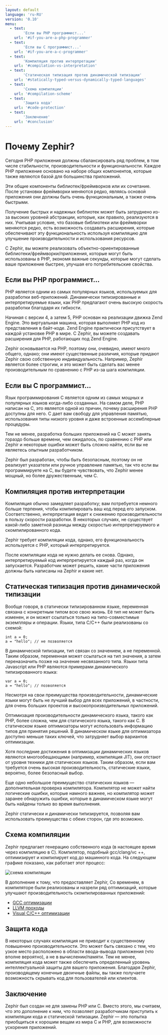 ```yaml
---
layout: default
language: 'ru-RU'
version: '0.10'
menu:
  - text:
        'Если вы PHP программист...'
    url: '#if-you-are-a-php-programmer'
  - text:
        'Если вы C программист...'
    url: '#if-you-are-a-c-programmer'
  - text:
        'Компиляция против интерпретации'
    url: '#compilation-vs-interpretation'
  - text:
        'Статическая типизация против динамической типизации'
    url: '#statically-typed-versus-dynamically-typed-languages'
  - text:
        'Схема компиляции'
    url: '#compilation-scheme'
  - text:
        'Защита кода'
    url: '#code-protection'
  - text:
        'Заключение'
    url: '#conclusion'
---
```

# Почему Zephir?

Сегодня PHP приложения должны сбалансировать ряд проблем, в том числе стабильности, производительности и функциональности. Каждое РНР приложение основано на наборе общих компонентов, которые также являются базой для большинства приложений.

Эти общие компоненты библиотек/фреймворков или их сочетание. После установки фреймворки меняются редко, являясь основой приложения они должны быть очень функциональным, а также очень быстрыми.

Получение быстрых и надежных библиотек может быть затруднено из-за высоких уровней абстракции, которые, как правило, реализуются в них. Учитывая условие, что базовые библиотеки или фреймворки меняются редко, есть возможность создавать расширения, которые обеспечивают эту функциональность используя компиляцию для улучшение производительности и использования ресурсов.

С Zephir, вы можете реализовать объектно-ориентированные библиотеки/фреймворки/приложения, которые могут быть использованы в PHP, экономя важные секунды, которые могут сделать ваше приложение быстрее, улучшая его потребительские свойства.

<a name='if-you-are-a-php-programmer'></a>

## Если вы PHP программист...

PHP является одним из самых популярных языков, используемых для разработки веб-приложений. Динамически типизированные и интерпретируемые языки, как PHP предлагают очень высокую скорость разработки благодаря их гибкости.

Начиная с версии 4, а затем 5, PHP основан на реализации движка Zend Engine. Это виртуальная машина, которая выполняет PHP код из представления в байт-коде. Zend Engine практически присутствует в каждой установке PHP в мире. С Zephir, вы можете создавать расширения для PHP, работающих под Zend Engine.

Zephir основывается на PHP, поэтому они, очевидно, имеют много общего, однако; они имеют существенные различия, которые придают Zephir свою собственную индивидуальность. Например, Zephir является более строгим, и это может быть сделать вас менее производительным по сравнению с PHP из-за шага компиляции.

<a name='if-you-are-a-c-programmer'></a>

## Если вы C программист...

Язык программирования C является одним из самых мощных и популярных языков когда-либо созданных. На самом деле, PHP написан на C, это является одной из причин, почему расширения PHP доступны для него. C дает вам свободу для управления памятью, использования типы низкого уровня и даже встроенные ассемблерные процедуры.

Тем не менее, разработка больших приложений на C может занять гораздо больше времени, чем ожидалось, по сравнению с PHP или Zephir и некоторые ошибки может быть сложно найти, если вы не являетесь опытным разработчиком.

Zephir был разработан, чтобы быть безопасным, поэтому он не реализует указатели или ручное управление памятью, так что если вы программируете на C, вы будете чувствовать, что Zephir менее мощный, но более дружественным, чем C.

<a name='compilation-vs-interpretation'></a>

## Компиляция против интерпретации

Компиляция обычно замедляет разработку; вам потребуется немного больше терпения, чтобы компилировать ваш код перед его запуском. Соответственно, интерпретация ведет к снижению производительности в пользу скорости разработки. В некоторых случаях, не существует какой-либо заметной разницы между скоростью интерпретируемого и скомпилированного кода.

Zephir требует компиляции кода, однако, его функциональность используется с PHP, который интерпретируется.

После компиляции кода не нужно делать ее снова. Однако, интерпретируемый код интерпретируется каждый раз, когда он запускается. Разработчик может решить, какие части приложения должны быть написаны на Zephir и какие нет.

<a name='statically-typed-versus-dynamically-typed-languages'></a>

## Статическая типизация против динамической типизации

Вообще говоря, в статически типизированном языке, переменная связана с конкретным типом всю свою жизнь. Её тип не может быть изменен, и он может ссылаться только на типо-совместимые экземпляры и операции. Языки, типа C/C++ были реализованы со схемой:

    int a = 0;
    a = "hello"; // не позволяется
    

В динамической типизации, тип связан со значением, а не переменной. Таким образом, переменная может ссылаться на тип значения, а затем переназначить позже на значение несвязанного типа. Языки типа Javascript или PHP являются примерами динамического типизированного языка:

    var a = 0;
    a = "hello"; // позволяется
    

Несмотря на свои преимущества производительности, динамические языки могут быть не лучший выбор для всех приложений, в частности, для очень больших проектов и высокопроизводительных приложений.

Оптимизация производительности динамического языка, такого как PHP, более сложна, чем для статического языка, такого как C. В статическом языке оптимизаторы могут использовать информацию типов для принятия решений. В динамическом языке для оптимизатора доступно меньше таких ключей, что затрудняет выбор вариантов оптимизации.

Хотя последние достижения в оптимизации динамических языков являются многообещающими (например, компиляция JIT), они отстают от уровня техники для статических языков. Таким образом, если вам требуется очень высокая производительность, статические языки, вероятно, более безопасный выбор.

Еще одно небольшое преимущество статических языков — дополнительная проверка компилятора. Компилятор не может найти логические ошибки, которые намного важнее, но компилятор может заранее обнаружить ошибки, которые в динамическом языке могут быть найдены только во время выполнения.

Zephir статически и динамически типизируется, позволяя вам использовать преимущества с обеих сторон, где это возможно.

<a name='compilation-scheme'></a>

## Схема компиляции

Zephir предлагает генерацию собственного кода (в настоящее время через компиляцию в C). Компилятор, подобный gcc/clang/vc ++, оптимизирует и компилирует код до машинного кода. На следующем графике показано, как работает этот процесс:

![схема компиляции](/assets/content/scheme.png)

В дополнение к тому, что предоставляет Zephir, Со временем, в компиляторе были реализованы и назрели ряд оптимизаций, которые улучшают производительность скомпилированных приложений:

* [GCC оптимизации](http://gcc.gnu.org/onlinedocs/gcc-4.1.0/gcc/Optimize-Options.html)
* [LLVM проходы](http://llvm.org/docs/Passes.html)
* [Visual C/C++ оптимизации](http://msdn.microsoft.com/en-us/library/k1ack8f1.aspx)

<a name='code-protection'></a>

## Защита кода

В некоторых случаях компиляция не приводит к существенному повышению производительности. Это может быть связано с тем, что узкое место расположено в области ввода-вывода приложения (что вполне вероятно), а не в вычислении/памяти. Тем не менее, компиляция кода может также обеспечить определенный уровень интеллектуальной защиты для вашего приложения. Благодаря Zephir, производящему конечные двоичные файлы, вы также получаете возможность скрывать код для пользователей или клиентов.

<a name='conclusion'></a>

## Заключение

Zephir был создан не для замены PHP или C. Вместо этого, мы считаем, что это дополнение к ним, что позволяет разработчикам приступить к компиляции кода и статической типизации. Zephir — это попытка приобщиться к хорошим вещам из мира C и PHP, для возможности ускорения приложений.